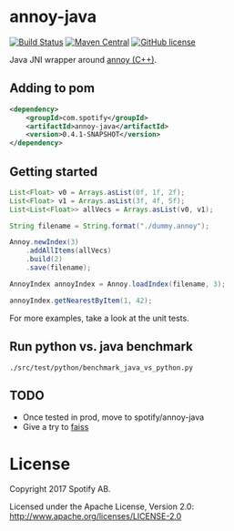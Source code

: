 # annoy-java

[![Build Status](https://img.shields.io/circleci/project/github/yonromai/annoy-java/master.svg)](https://circleci.com/gh/yonromai/annoy-java)
[![Maven Central](https://img.shields.io/maven-central/v/com.spotify/annoy-java.svg)](https://maven-badges.herokuapp.com/maven-central/com.spotify/annoy-java)
[![GitHub license](https://img.shields.io/github/license/yonromai/annoy-java.svg)](./LICENSE.txt)

Java JNI wrapper around [annoy (C++)](https://github.com/spotify/annoy).

## Adding to pom
```xml
<dependency>
    <groupId>com.spotify</groupId>
    <artifactId>annoy-java</artifactId>
    <version>0.4.1-SNAPSHOT</version>
</dependency>
```

## Getting started

```java
List<Float> v0 = Arrays.asList(0f, 1f, 2f);
List<Float> v1 = Arrays.asList(3f, 4f, 5f);
List<List<Float>> allVecs = Arrays.asList(v0, v1);

String filename = String.format("./dummy.annoy");

Annoy.newIndex(3)
    .addAllItems(allVecs)
    .build(2)
    .save(filename);

AnnoyIndex annoyIndex = Annoy.loadIndex(filename, 3);

annoyIndex.getNearestByItem(1, 42);
```
For more examples, take a look at the unit tests.

## Run python vs. java benchmark
```
./src/test/python/benchmark_java_vs_python.py
```

## TODO
* Once tested in prod, move to spotify/annoy-java
* Give a try to [faiss](https://github.com/facebookresearch/faiss)

# License

Copyright 2017 Spotify AB.

Licensed under the Apache License, Version 2.0: http://www.apache.org/licenses/LICENSE-2.0
